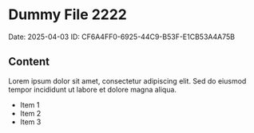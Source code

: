 # Dummy File 2222

Date: 2025-04-03
ID: CF6A4FF0-6925-44C9-B53F-E1CB53A4A75B

## Content

Lorem ipsum dolor sit amet, consectetur adipiscing elit.
Sed do eiusmod tempor incididunt ut labore et dolore magna aliqua.

* Item 1
* Item 2
* Item 3
